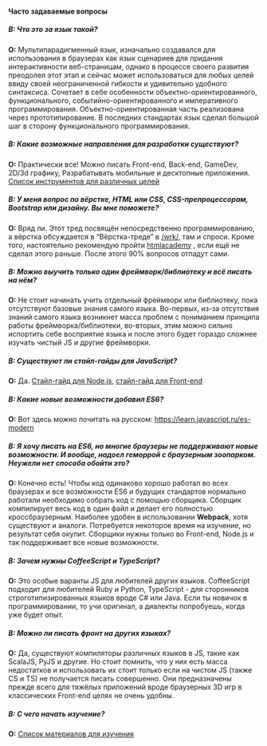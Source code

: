 #### Часто задаваемые вопросы

##### **В:** Что это за язык такой?
**О:**  Мультипарадигменный язык, изначально создавался для использования в браузерах как язык сценариев для придания интерактивности веб-страницам, однако в процессе своего развития преодолел этот этап и сейчас может использоваться для любых целей ввиду своей неограниченной гибкости и удивительно удобного синтаксиса. Сочетает в себе особенности объектно-ориентированного, функционального, событийно-ориентированного и императивного программирования. Объектно-ориентированная часть реализована через прототипирование. В последних стандартах язык сделал большой шаг в сторону функционального программирования.

##### **В:** Какие возможные направления для разработки существуют?
**О:** Практически все! Можно писать Front-end, Back-end, GameDev, 2D/3d графику, Разрабатывать мобильные и десктопные приложения. [Список инструментов для различных целей](https://github.com/xxxwww/js-thread/blob/master/Wiki/tools.md)

##### **В:** У меня вопрос по вёрстке, HTML или CSS, CSS-препроцессорам, Bootstrap или дизайну. Вы мне поможете?
**О:** Вряд ли. Этот тред посвящён непосредственно программированию, а вёрстка обсуждается в “Вёрстка-треде” в [/wrk/](http://2ch.hk/wrk/), там и спроси. Кроме того, настоятельно рекомендую пройти [htmlacademy](https://htmlacademy.ru/) , если ещё не сделал этого раньше. После этого 90% вопросов отпадут сами.

##### **В:** Можно выучить только один фреймворк/библиотеку и всё писать на нём?
**О:** Не стоит начинать учить отдельный фреймворк или библиотеку, пока отсутствуют базовые знания самого языка. Во-первых, из-за отсутствия знаний самого языка возникнет масса проблем с пониманием принципа работы фреймворка/библиотеки, во-вторых, этим можно сильно испортить себе восприятие языка и после этого будет гораздо сложнее изучать чистый JS и другие фреймворки.

##### **В:** Существуют ли стайл-гайды для JavaScript?
**О:** Да.
[Стайл-гайд для Node.js](https://github.com/felixge/node-style-guide), 
[стайл-гайд для Front-end](http://www.w3schools.com/js/js_conventions.asp)


##### **В:** Какие новые возможности добавил ES6?
**О:** Вот здесь можно почитать на русском: https://learn.javascript.ru/es-modern

##### **В:** Я хочу писать на ES6, но многие браузеры не поддерживают новые возможности. И вообще, надоел геморрой с браузерным зоопарком. Неужели нет способа обойти это?
**О:** Конечно есть! Чтобы код одинаково хорошо работал во всех браузерах и все возможности ES6 и будущих стандартов нормально работали необходимо собрать код с помощью сборщика. Сборщик компилирует весь код в один файл и делает его полностью кроссбраузерным. Наиболее удобен в использовании **Webpack**,  хотя существуют и аналоги. Потребуется некоторое время на изучение, но результат себя окупит. Сборщики нужны только во Front-end, Node.js и так поддерживает все новые возможности.

##### **В:** Зачем нужны CoffeeScript и TypeScript?
**О:** Это особые варанты JS для любителей других языков. CoffeeScript подходит для любителей Ruby и Python, TypeScript - для сторонников строготипизированных языков вроде C# или Java. Если ты новичок в программировании, то учи оригинал, а диалекты попробуешь, когда уже будет опыт.


##### **В:** Можно ли писать фронт на других языках?
**О:** Да, существуют компиляторы различных языков в JS, такие как ScalaJS, PyJS и другие. Но стоит помнить, что у них есть масса недостатков и использовать их стоит только если на чистом JS (также CS и TS) не получается писать совершенно. Они предназначены прежде всего для тяжёлых приложений вроде браузерных 3D игр в классических Front-end целях не очень удобны.


##### **В:** С чего начать изучение?
**О:** [Список материалов для изучения](https://github.com/xxxwww/js-thread/blob/master/Wiki/faq.md)

